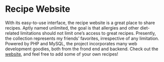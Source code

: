 # Recipe Website

With its easy-to-use interface, the recipe website is a great place to share recipes. Aptly named unlimited, the goal is that allergies and other diet-related limitations should not limit one’s access to great recipes. Presently, the collection represents my friends’ favorites, irrespective of any limitation.  
Powered by PHP and MySQL, the project incorporates many web development goodies, both from the frond end and backend. Check out the [website](http://unlimitedrecipes.myartsonline.com/), and feel free to add some of your own recipes!

